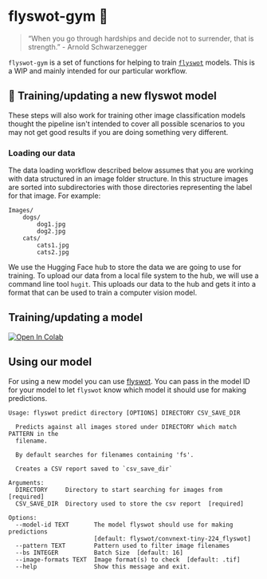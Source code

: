 # flyswot-gym 🦾
> “When you go through hardships and decide not to surrender, that is strength.” - Arnold Schwarzenegger


`flyswot-gym` is a set of functions for helping to train [`flyswot`](github.com/davanstrien/flyswot/) models. This is a WIP and mainly intended for our particular workflow.

## 🚀 Training/updating a new flyswot model 

These steps will also work for training other image classification models thought the pipeline isn't intended to cover all possible scenarios to you may not get good results if you are doing something very different.


### Loading our data

The data loading workflow described below assumes that you are working with data structured in an image folder structure. In this structure images are sorted into subdirectories with those directories representing the label for that image. For example:

```
Images/
    dogs/
        dog1.jpg
        dog2.jpg
    cats/
        cats1.jpg
        cats2.jpg
```

We use the Hugging Face hub to store the data we are going to use for training. To upload our data from a local file system to the hub, we will use a command line tool `hugit`. This uploads our data to the hub and gets it into a format that can be used to train a computer vision model. 

## Training/updating a model 

<a href="https://colab.research.google.com/github/davanstrien/flyswot-gym/blob/master/flyswot_gym.ipynb" target="_parent"><img src="https://colab.research.google.com/assets/colab-badge.svg" alt="Open In Colab"/></a> 

## Using our model 

For using a new model you can use [flyswot](https://github.com/davanstrien/flyswot/). You can pass in the model ID for your model to let `flyswot` know which model it should use for making predictions.

```
Usage: flyswot predict directory [OPTIONS] DIRECTORY CSV_SAVE_DIR

  Predicts against all images stored under DIRECTORY which match PATTERN in the
  filename.

  By default searches for filenames containing 'fs'.

  Creates a CSV report saved to `csv_save_dir`

Arguments:
  DIRECTORY     Directory to start searching for images from  [required]
  CSV_SAVE_DIR  Directory used to store the csv report  [required]

Options:
  --model-id TEXT       The model flyswot should use for making predictions
                        [default: flyswot/convnext-tiny-224_flyswot]
  --pattern TEXT        Pattern used to filter image filenames
  --bs INTEGER          Batch Size  [default: 16]
  --image-formats TEXT  Image format(s) to check  [default: .tif]
  --help                Show this message and exit.
```
